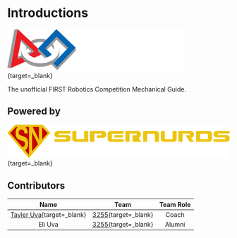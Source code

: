 # Introductions

[![FIRST](assets/images/logos/first.png)](https://www.firstinspires.org/robotics/frc/){target=_blank}

The unofficial FIRST Robotics Competition Mechanical Guide.

## Powered by

[![sn_banner](assets/images/logos/sn_banner.png)](https://SuperNURDs.com/){target=_blank}

## Contributors

|                       Name                       |                      Team                      | Team Role |
| :----------------------------------------------: | :--------------------------------------------: | :-------: |
| [Tayler Uva](https://Tayler.Tech){target=_blank} | [3255](https://SuperNURDs.com/){target=_blank} |   Coach   |
|                     Eli Uva                      | [3255](https://SuperNURDs.com/){target=_blank} |  Alumni   |
